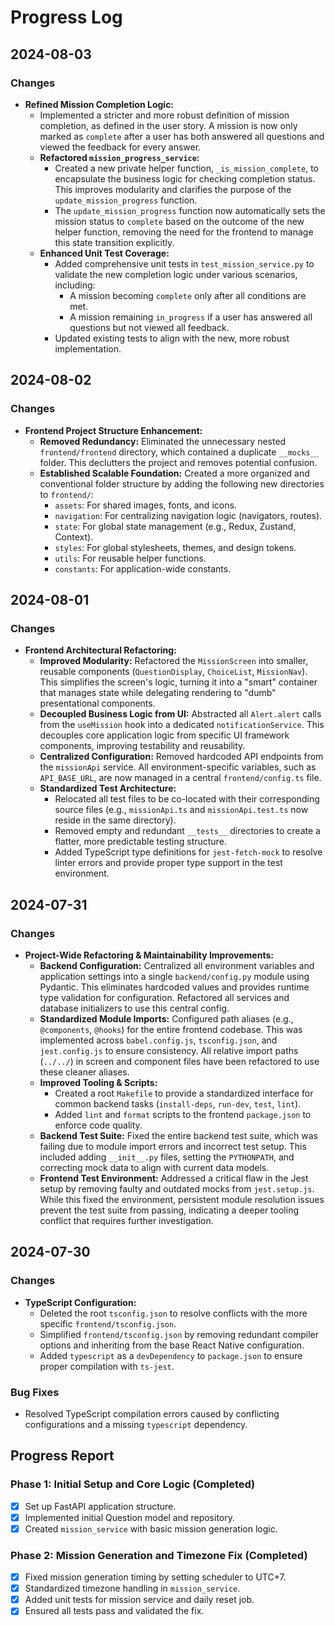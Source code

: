 # Progress Log

## 2024-08-03

### Changes
- **Refined Mission Completion Logic:**
  - Implemented a stricter and more robust definition of mission completion, as defined in the user story. A mission is now only marked as `complete` after a user has both answered all questions and viewed the feedback for every answer.
  - **Refactored `mission_progress_service`:**
    - Created a new private helper function, `_is_mission_complete`, to encapsulate the business logic for checking completion status. This improves modularity and clarifies the purpose of the `update_mission_progress` function.
    - The `update_mission_progress` function now automatically sets the mission status to `complete` based on the outcome of the new helper function, removing the need for the frontend to manage this state transition explicitly.
  - **Enhanced Unit Test Coverage:**
    - Added comprehensive unit tests in `test_mission_service.py` to validate the new completion logic under various scenarios, including:
      - A mission becoming `complete` only after all conditions are met.
      - A mission remaining `in_progress` if a user has answered all questions but not viewed all feedback.
    - Updated existing tests to align with the new, more robust implementation.

## 2024-08-02

### Changes
- **Frontend Project Structure Enhancement:**
  - **Removed Redundancy:** Eliminated the unnecessary nested `frontend/frontend` directory, which contained a duplicate `__mocks__` folder. This declutters the project and removes potential confusion.
  - **Established Scalable Foundation:** Created a more organized and conventional folder structure by adding the following new directories to `frontend/`:
    - `assets`: For shared images, fonts, and icons.
    - `navigation`: For centralizing navigation logic (navigators, routes).
    - `state`: For global state management (e.g., Redux, Zustand, Context).
    - `styles`: For global stylesheets, themes, and design tokens.
    - `utils`: For reusable helper functions.
    - `constants`: For application-wide constants.

## 2024-08-01

### Changes
- **Frontend Architectural Refactoring:**
  - **Improved Modularity:** Refactored the `MissionScreen` into smaller, reusable components (`QuestionDisplay`, `ChoiceList`, `MissionNav`). This simplifies the screen's logic, turning it into a "smart" container that manages state while delegating rendering to "dumb" presentational components.
  - **Decoupled Business Logic from UI:** Abstracted all `Alert.alert` calls from the `useMission` hook into a dedicated `notificationService`. This decouples core application logic from specific UI framework components, improving testability and reusability.
  - **Centralized Configuration:** Removed hardcoded API endpoints from the `missionApi` service. All environment-specific variables, such as `API_BASE_URL`, are now managed in a central `frontend/config.ts` file.
  - **Standardized Test Architecture:**
    - Relocated all test files to be co-located with their corresponding source files (e.g., `missionApi.ts` and `missionApi.test.ts` now reside in the same directory).
    - Removed empty and redundant `__tests__` directories to create a flatter, more predictable testing structure.
    - Added TypeScript type definitions for `jest-fetch-mock` to resolve linter errors and provide proper type support in the test environment.

## 2024-07-31

### Changes
- **Project-Wide Refactoring & Maintainability Improvements:**
  - **Backend Configuration:** Centralized all environment variables and application settings into a single `backend/config.py` module using Pydantic. This eliminates hardcoded values and provides runtime type validation for configuration. Refactored all services and database initializers to use this central config.
  - **Standardized Module Imports:** Configured path aliases (e.g., `@components`, `@hooks`) for the entire frontend codebase. This was implemented across `babel.config.js`, `tsconfig.json`, and `jest.config.js` to ensure consistency. All relative import paths (`../../`) in screen and component files have been refactored to use these cleaner aliases.
  - **Improved Tooling & Scripts:**
    - Created a root `Makefile` to provide a standardized interface for common backend tasks (`install-deps`, `run-dev`, `test`, `lint`).
    - Added `lint` and `format` scripts to the frontend `package.json` to enforce code quality.
  - **Backend Test Suite:** Fixed the entire backend test suite, which was failing due to module import errors and incorrect test setup. This included adding `__init__.py` files, setting the `PYTHONPATH`, and correcting mock data to align with current data models.
  - **Frontend Test Environment:** Addressed a critical flaw in the Jest setup by removing faulty and outdated mocks from `jest.setup.js`. While this fixed the environment, persistent module resolution issues prevent the test suite from passing, indicating a deeper tooling conflict that requires further investigation.

## 2024-07-30

### Changes
- **TypeScript Configuration:**
  - Deleted the root `tsconfig.json` to resolve conflicts with the more specific `frontend/tsconfig.json`.
  - Simplified `frontend/tsconfig.json` by removing redundant compiler options and inheriting from the base React Native configuration.
  - Added `typescript` as a `devDependency` to `package.json` to ensure proper compilation with `ts-jest`.

### Bug Fixes
- Resolved TypeScript compilation errors caused by conflicting configurations and a missing `typescript` dependency.

## Progress Report

### Phase 1: Initial Setup and Core Logic (Completed)
- [x] Set up FastAPI application structure.
- [x] Implemented initial Question model and repository.
- [x] Created `mission_service` with basic mission generation logic.

### Phase 2: Mission Generation and Timezone Fix (Completed)
- [x] Fixed mission generation timing by setting scheduler to UTC+7.
- [x] Standardized timezone handling in `mission_service`.
- [x] Added unit tests for mission service and daily reset job.
- [x] Ensured all tests pass and validated the fix. 